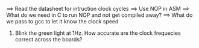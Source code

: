 ==> Read the datasheet for intruction clock cycles
==> Use NOP in ASM
==> What do we need in C to run NOP and not get compiled away?
==> What do we pass to gcc to let it know the clock speed

1. Blink the green light at 1Hz. How accurate are the clock frequecies correct across the boards?
